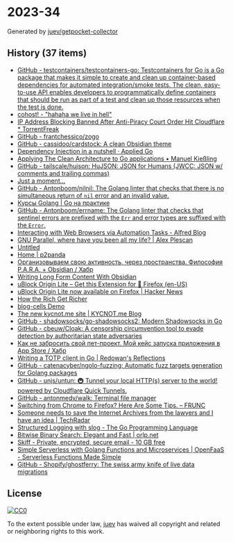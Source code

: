 # 2023-34

Generated by [juev/getpocket-collector](https://github.com/juev/getpocket-collector)

## History (37 items)

- [GitHub - testcontainers/testcontainers-go: Testcontainers for Go is a Go package that makes it simple to create and clean up container-based dependencies for automated integration/smoke tests. The clean, easy-to-use API enables developers to programmatically define containers that should be run as part of a test and clean up those resources when the test is done.](https://github.com/testcontainers/testcontainers-go)
- [cohost! - "hahaha we live in hell"](https://cohost.org/cathoderaydude/post/2521077-hahaha-we-live-in-he)
- [IP Address Blocking Banned After Anti-Piracy Court Order Hit Cloudflare * TorrentFreak](https://torrentfreak.com/ip-address-blocking-banned-after-anti-piracy-court-order-hit-cloudflare-230811/)
- [GitHub - frantchessico/zogo](https://github.com/frantchessico/zogo)
- [GitHub - cassidoo/cardstock: A clean Obsidian theme](https://github.com/cassidoo/cardstock)
- [Dependency Injection in a nutshell · Applied Go](https://appliedgo.net/di/)
- [Applying The Clean Architecture to Go applications • Manuel Kießling](https://manuel.kiessling.net/2012/09/28/applying-the-clean-architecture-to-go-applications/)
- [GitHub - tailscale/hujson: HuJSON: JSON for Humans (JWCC: JSON w/ comments and trailing commas)](https://github.com/tailscale/hujson)
- [Just a moment...](https://news.snbc13.com/kris-nova-hachyderm-github-engineer-died-in-a-climbing-accident-death-obituary)
- [GitHub - Antonboom/nilnil: The Golang linter that checks that there is no simultaneous return of `nil` error and an invalid value.](https://github.com/Antonboom/nilnil)
- [Курсы Golang | Go на практике](https://www.golang-courses.ru/)
- [GitHub - Antonboom/errname: The Golang linter that checks that sentinel errors are prefixed with the `Err` and error types are suffixed with the `Error`.](https://github.com/Antonboom/errname)
- [Interacting with Web Browsers via Automation Tasks - Alfred Blog](https://www.alfredapp.com/blog/guides-and-tutorials/interacting-with-web-browsers-via-automation-tasks/)
- [GNU Parallel, where have you been all my life? | Alex Plescan](https://alexplescan.com/posts/2023/08/20/gnu-parallel/)
- [Untitled](https://torrents-csv.ml)
- [Home | p2panda](https://p2panda.org)
- [Организовываем свою активность, через пространства. Философия P.A.R.A. + Obsidian / Хабр](https://habr.com/ru/articles/755982/)
- [Writing Long Form Content With Obsidian](https://www.eleanorkonik.com/writing-long-form-content/)
- [uBlock Origin Lite – Get this Extension for 🦊 Firefox (en-US)](https://addons.mozilla.org/en-US/firefox/addon/ublock-origin-lite/)
- [uBlock Origin Lite now available on Firefox | Hacker News](https://news.ycombinator.com/item?id=37215557)
- [How the Rich Get Richer](https://www.imf.org/en/Blogs/Articles/2020/11/30/how-the-rich-get-richer)
- [blog-cells Demo](https://rameshvarun.github.io/blog-cells/)
- [The new kycnot.me site | KYCNOT.me Blog](https://blog.kycnot.me/p/new-kycnot)
- [GitHub - shadowsocks/go-shadowsocks2: Modern Shadowsocks in Go](https://github.com/shadowsocks/go-shadowsocks2)
- [GitHub - cbeuw/Cloak: A censorship circumvention tool to evade detection by authoritarian state adversaries](https://github.com/cbeuw/Cloak)
- [Как не забросить свой пет-проект. Мой кейс запуска приложения в App Store / Хабр](https://habr.com/ru/articles/755992/)
- [Writing a TOTP client in Go | Redowan's Reflections](https://rednafi.com/go/totp_client/)
- [GitHub - catenacyber/ngolo-fuzzing: Automatic fuzz targets generation for Golang packages](https://github.com/catenacyber/ngolo-fuzzing)
- [GitHub - unjs/untun: 🚇 Tunnel your local HTTP(s) server to the world! powered by Cloudflare Quick Tunnels.](https://github.com/unjs/untun)
- [GitHub - antonmedv/walk: Terminal file manager](https://github.com/antonmedv/walk)
- [Switching from Chrome to Firefox? Here Are Some Tips. – FRUNC](https://frunc.de/how-to/chrome-to-firefox-tips/)
- [Someone needs to save the Internet Archives from the lawyers and I have an idea | TechRadar](https://www.techradar.com/computing/websites-apps/someone-needs-to-save-the-internet-archives-from-the-lawyers-and-i-have-an-idea)
- [Structured Logging with slog - The Go Programming Language](https://go.dev/blog/slog)
- [Bitwise Binary Search: Elegant and Fast | orlp.net](https://orlp.net/blog/bitwise-binary-search/)
- [Skiff - Private, encrypted, secure email - 10 GB free](https://skiff.com)
- [Simple Serverless with Golang Functions and Microservices | OpenFaaS - Serverless Functions Made Simple](https://www.openfaas.com/blog/golang-serverless/)
- [GitHub - Shopify/ghostferry: The swiss army knife of live data migrations](https://github.com/Shopify/ghostferry)

## License

[![CC0](https://mirrors.creativecommons.org/presskit/buttons/88x31/svg/cc-zero.svg)](https://creativecommons.org/publicdomain/zero/1.0/)

To the extent possible under law, [juev](https://github.com/juev) has waived all copyright and related or neighboring rights to this work.
